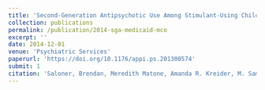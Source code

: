 ```yaml
---
title: 'Second-Generation Antipsychotic Use Among Stimulant-Using Children, by Organization of Medicaid Mental Health'
collection: publications
permalink: /publication/2014-sga-medicaid-mco
excerpt: ''
date: 2014-12-01
venue: 'Psychiatric Services'
paperurl: 'https://doi.org/10.1176/appi.ps.201300574'
submit: 1
citation: 'Saloner, Brendan, Meredith Matone, Amanda R. Kreider, M. Samer Budeir, Dorothy Miller, Yuan-Shung Huang, Ramesh Raghavan, Benjamin French, and David Rubin. 2014. &quot;Second-Generation Antipsychotic Use Among Stimulant-Using Children, by Organization of Medicaid Mental Health.&quot; <i>Psychiatric Services</i> 65 (12): 1458–64.'
---
```


